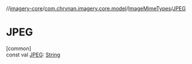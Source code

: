 //[imagery-core](../../../index.md)/[com.chrynan.imagery.core.model](../index.md)/[ImageMimeTypes](index.md)/[JPEG](-j-p-e-g.md)

# JPEG

[common]\
const val [JPEG](-j-p-e-g.md): [String](https://kotlinlang.org/api/latest/jvm/stdlib/kotlin/-string/index.html)
